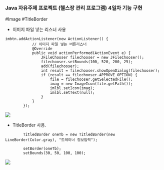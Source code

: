 ###  Java 자유주제 프로젝트 (헬스장 관리 프로그램) 4일차 기능 구현
#Image #TitleBorder
- 이미지 파일 넣는 리스너 사용
```
imbtn.addActionListener(new ActionListener() {
			// 이미지 파일 넣는 버튼리스너
			@Override
			public void actionPerformed(ActionEvent e) {
				JFileChooser filechooser = new JFileChooser();
				filechooser.setBounds(100, 520, 200, 25);
				add(filechooser);
				int result = filechooser.showOpenDialog(filechooser);
				if (result == filechooser.APPROVE_OPTION) {
					file = filechooser.getSelectedFile();
					imag = new ImageIcon(file.getPath());
					imlbl.setIcon(imag);
					imlbl.setText(null);
				}
			}
		});
```
![](Image.png)

- TitleBorder 사용.
``` 
		TitledBorder oneTb = new TitledBorder(new LineBorder(Color.gray), "트레이너 정보입력");

		setBorder(oneTb);
		setBounds(30, 50, 100, 100);
```
![](TitleBorder.png)